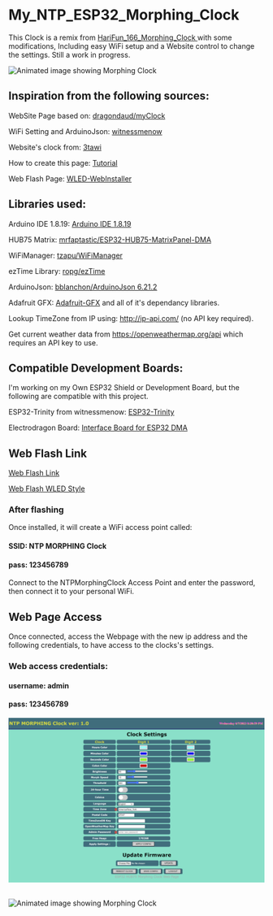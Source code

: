 # My_NTP_ESP32_Morphing_Clock

This Clock is a remix from [HariFun_166_Morphing_Clock ](https://github.com/hwiguna/HariFun_166_Morphing_Clock/tree/master) with some modifications, Including easy WiFi setup and a Website control to change the settings. Still a work in progress.

![Animated image showing Morphing Clock](/images/myClock.gif)

## Inspiration from the following sources:

WebSite Page based on: [dragondaud/myClock](https://github.com/dragondaud/myClock)

WiFi Setting and ArduinoJson: [witnessmenow](https://github.com/witnessmenow/ESP32-Trinity)

Website's clock from: [3tawi](https://github.com/3tawi/P4-Matrix-64x32-Esp32-DHT22-DHT11-RTC-DS1307-SD-CARD)

How to create this page: [Tutorial](https://github.com/witnessmenow/ESP-Web-Tools-Tutorial)

Web Flash Page: [WLED-WebInstaller](https://github.com/Aircoookie/WLED-WebInstaller) 

## Libraries used:

Arduino IDE 1.8.19: [Arduino IDE 1.8.19](https://www.arduino.cc/en/software)

HUB75 Matrix: [mrfaptastic/ESP32-HUB75-MatrixPanel-DMA](https://github.com/mrfaptastic/ESP32-HUB75-MatrixPanel-DMA)

WiFiManager: [tzapu/WiFiManager](https://github.com/tzapu/WiFiManager)

ezTime Library: [ropg/ezTime](https://github.com/ropg/ezTime)

ArduinoJson: [bblanchon/ArduinoJson 6.21.2](https://github.com/bblanchon/ArduinoJson)

Adafruit GFX: [Adafruit-GFX](https://github.com/adafruit/Adafruit-GFX-Library) and all of it's dependancy libraries.

Lookup TimeZone from IP using: http://ip-api.com/ (no API key required).

Get current weather data from https://openweathermap.org/api which requires an API key to use.

## Compatible Development Boards:

I'm working on my Own ESP32 Shield or Development Board, but the following are compatible with this project.

ESP32-Trinity from witnessmenow: [ESP32-Trinity](https://github.com/witnessmenow/ESP32-Trinity)

Electrodragon Board: [Interface Board for ESP32 DMA](https://www.electrodragon.com/product/rgb-matrix-panel-drive-interface-board-for-esp32-dma/)

## Web Flash Link

[Web Flash Link](https://wilson3682.github.io/My_NTP_ESP32_Morphing_Clock/flash.html)

[Web Flash WLED Style](https://wilson3682.github.io/My_NTP_ESP32_Morphing_Clock/install.html)

### After flashing

Once installed, it will create a WiFi access point called:

#### SSID: NTP MORPHING Clock

#### pass: 123456789

Connect to the NTPMorphingClock Access Point and enter the password, then connect it to your personal WiFi.

## Web Page Access

Once connected, access the Webpage with the new ip address and the following credentials, to have access to the clocks's settings.

###  Web access credentials:
#### username: admin
#### pass: 123456789

![WebPage](/images/mainpage.png)

##

![Animated image showing Morphing Clock](/images/BlinkingColon.gif)

##
